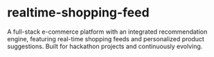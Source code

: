 # realtime-shopping-feed
A full-stack e-commerce platform with an integrated recommendation engine, featuring real-time shopping feeds and personalized product suggestions. Built for hackathon projects and continuously evolving.
